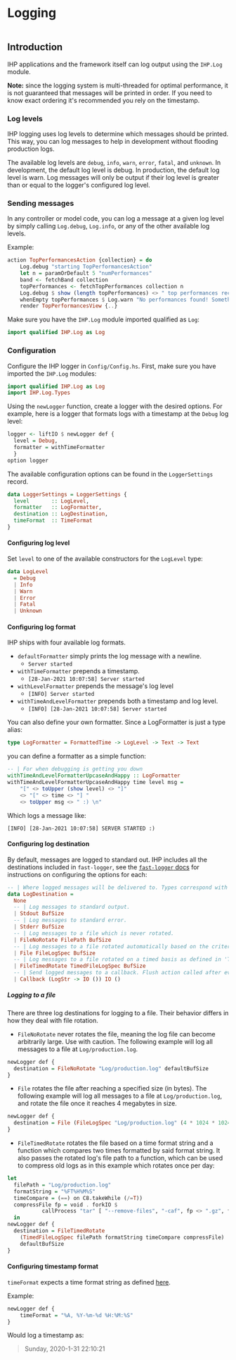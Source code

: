 # Logging

```toc

```

## Introduction

IHP applications and the framework itself can log output using the `IHP.Log` module.

**Note:** since the logging system is multi-threaded for optimal performance, it is not guaranteed that messages will be printed in order.
If you need to know exact ordering it's recommended you rely on the timestamp.

### Log levels
IHP logging uses log levels to determine which messages should be printed.
This way, you can log messages to help in development without flooding production logs.

The available log levels are `debug`, `info`, `warn`, `error`, `fatal`, and `unknown`.
In development, the default log level is debug. In production, the default log level is warn.
Log messages will only be output if their log level is greater than or equal to the logger's configured log level.

### Sending messages

In any controller or model code, you can log a message at a given log level by simply calling
`Log.debug`, `Log.info`, or any of the other available log levels.

Example:
```haskell
action TopPerformancesAction {collection} = do
    Log.debug "starting TopPerformancesAction"
    let n = paramOrDefault 5 "numPerformances"
    band <- fetchBand collection
    topPerformances <- fetchTopPerformances collection n
    Log.debug $ show (length topPerformances) <> " top performances received."
    whenEmpty topPerformances $ Log.warn "No performances found! Something might be wrong"
    render TopPerformancesView {..}
```

Make sure you have the `IHP.Log` module imported qualified as `Log`:

```haskell
import qualified IHP.Log as Log
```

### Configuration

Configure the IHP logger in `Config/Config.hs`. First, make sure you have imported the `IHP.Log` modules:

```haskell
import qualified IHP.Log as Log
import IHP.Log.Types
```

Using the `newLogger` function, create a logger with the desired options. For example, here is a logger that formats
logs with a timestamp at the `Debug` log level:

```haskell
logger <- liftIO $ newLogger def {
  level = Debug,
  formatter = withTimeFormatter
  }
option logger
```

The available configuration options can be found in the `LoggerSettings` record.

```haskell
data LoggerSettings = LoggerSettings {
  level       :: LogLevel,
  formatter   :: LogFormatter,
  destination :: LogDestination,
  timeFormat  :: TimeFormat
}
```

#### Configuring log level

Set `level` to one of the available constructors for the `LogLevel` type:

```haskell
data LogLevel
  = Debug
  | Info
  | Warn
  | Error
  | Fatal
  | Unknown
```

#### Configuring log format

IHP ships with four available log formats.

- `defaultFormatter` simply prints the log message with a newline.
  - `Server started`
- `withTimeFormatter` prepends a timestamp.
  - `[28-Jan-2021 10:07:58] Server started`
- `withLevelFormatter` prepends the message's log level
  - `[INFO] Server started`
- `withTimeAndLevelFormatter` prepends both a timestamp and log level.
  - `[INFO] [28-Jan-2021 10:07:58] Server started`

You can also define your own formatter. Since a LogFormatter is just a type alias:

```haskell
type LogFormatter = FormattedTime -> LogLevel -> Text -> Text
```

you can define a formatter as a simple function:

```haskell
-- | For when debugging is getting you down
withTimeAndLevelFormatterUpcaseAndHappy :: LogFormatter
withTimeAndLevelFormatterUpcaseAndHappy time level msg =
    "[" <> toUpper (show level) <> "]"
    <> "[" <> time <> "] "
    <> toUpper msg <> " :) \n"
```

Which logs a message like:

    [INFO] [28-Jan-2021 10:07:58] SERVER STARTED :)

#### Configuring log destination

By default, messages are logged to standard out.
IHP includes all the destinations included in `fast-logger`,
see the [`fast-logger` docs](https://hackage.haskell.org/package/fast-logger-3.0.2/docs/System-Log-FastLogger.html#t:LogType-39-) for instructions on configuring the options for each:

```haskell
-- | Where logged messages will be delivered to. Types correspond with those in fast-logger.
data LogDestination =
  None
  -- | Log messages to standard output.
  | Stdout BufSize
  -- | Log messages to standard error.
  | Stderr BufSize
  -- | Log messages to a file which is never rotated.
  | FileNoRotate FilePath BufSize
  -- | Log messages to a file rotated automatically based on the criteria in 'FileLogSpec'.
  | File FileLogSpec BufSize
  -- | Log messages to a file rotated on a timed basis as defined in 'TimedFileLogSpec'.
  | FileTimedRotate TimedFileLogSpec BufSize
  -- | Send logged messages to a callback. Flush action called after every log.
  | Callback (LogStr -> IO ()) IO ()
```

##### Logging to a file

There are three log destinations for logging to a file. Their behavior differs in how they deal with file rotation.

- `FileNoRotate` never rotates the file, meaning the log file can become arbitrarily large.
  Use with caution. The following example will log all messages to a file at `Log/production.log`.

```haskell
newLogger def {
  destination = FileNoRotate "Log/production.log" defaultBufSize
}
```

- `File` rotates the file after reaching a specified size (in bytes).
  The following example will log all messages to a file at `Log/production.log`,
  and rotate the file once it reaches 4 megabytes in size.

```haskell
newLogger def {
  destination = File (FileLogSpec "Log/production.log" (4 * 1024 * 1024)) defaultBufSize
}
```

- `FileTimedRotate` rotates the file based on a time format string and a function which compares two times formatted by said format string. It also passes the rotated log's file path to a function, which can be used to compress old logs as in this example which rotates once per day:

```haskell
let
  filePath = "Log/production.log"
  formatString = "%FT%H%M%S"
  timeCompare = (==) on C8.takeWhile (/=T))
  compressFile fp = void . forkIO $
           callProcess "tar" [ "--remove-files", "-caf", fp <> ".gz", fp ]
  in
newLogger def {
  destination = FileTimedRotate
    (TimedFileLogSpec filePath formatString timeCompare compressFile)
    defaultBufSize
}

```

#### Configuring timestamp format

`timeFormat` expects a time format string as defined [here](https://man7.org/linux/man-pages/man3/strptime.3.html).

Example:

```haskell
newLogger def {
    timeFormat = "%A, %Y-%m-%d %H:%M:%S"
}
```

Would log a timestamp as:

> Sunday, 2020-1-31 22:10:21



